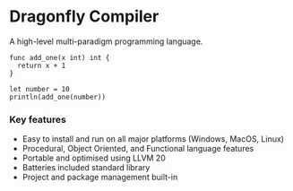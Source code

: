 # Dragonfly Compiler
A high-level multi-paradigm programming language.

```
func add_one(x int) int {
  return x + 1
}

let number = 10
println(add_one(number))
```

### Key features
- Easy to install and run on all major platforms (Windows, MacOS, Linux)
- Procedural, Object Oriented, and Functional language features
- Portable and optimised using LLVM 20
- Batteries included standard library
- Project and package management built-in
